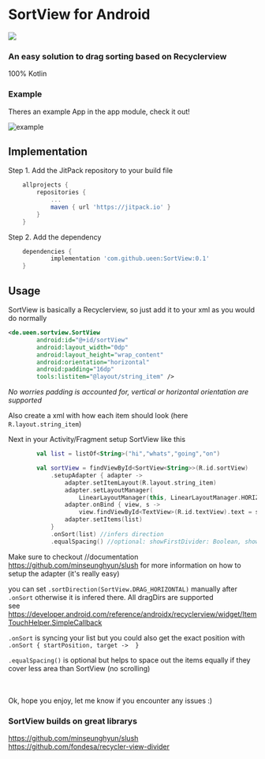 # SortView for Android
[![](https://jitpack.io/v/ueen/SortView.svg)](https://jitpack.io/#ueen/SortView)
### An easy solution to drag sorting based on Recyclerview
100% Kotlin

### Example
Theres an example App in the app module, check it out!

![example](https://user-images.githubusercontent.com/5067479/121024028-1ec93980-c7a4-11eb-96e9-e08b3711c46c.gif)

## Implementation

Step 1. Add the JitPack repository to your build file 
```groovy
	allprojects {
		repositories {
			...
			maven { url 'https://jitpack.io' }
		}
	}
```

Step 2. Add the dependency
```groovy
	dependencies {
	        implementation 'com.github.ueen:SortView:0.1'
	}
```


## Usage

SortView is basically a Recyclerview, so just add it to your xml as you would do normally
```xml
<de.ueen.sortview.SortView
        android:id="@+id/sortView"
        android:layout_width="0dp"
        android:layout_height="wrap_content"
        android:orientation="horizontal"
        android:padding="16dp"
        tools:listitem="@layout/string_item" />
```
*No worries padding is accounted for, vertical or horizontal orientation are supported*

Also create a xml with how each item should look (here `R.layout.string_item`)

Next in your Activity/Fragment setup SortView like this
```kotlin
        val list = listOf<String>("hi","whats","going","on")

        val sortView = findViewById<SortView<String>>(R.id.sortView)
            .setupAdapter { adapter ->
                adapter.setItemLayout(R.layout.string_item)
                adapter.setLayoutManager(
                    LinearLayoutManager(this, LinearLayoutManager.HORIZONTAL, false))
                adapter.onBind { view, s ->
                    view.findViewById<TextView>(R.id.textView).text = s }
                adapter.setItems(list)
            }
            .onSort(list) //infers direction
            .equalSpacing() //optional: showFirstDivider: Boolean, showLastDivider: Boolean
```
Make sure to checkout //documentation https://github.com/minseunghyun/slush for more information on how to setup the adapter (it's really easy)

you can set `.sortDirection(SortView.DRAG_HORIZONTAL)` manually after `.onSort` otherwise it is infered there. All dragDirs are supported </br>
see https://developer.android.com/reference/androidx/recyclerview/widget/ItemTouchHelper.SimpleCallback

`.onSort` is syncing your list but you could also get the exact position with `.onSort { startPosition, target ->  }`

`.equalSpacing()` is optional but helps to space out the items equally if they cover less area than SortView (no scrolling)

</br></br>
Ok, hope you enjoy, let me know if you encounter any issues :)

### SortView builds on great librarys
https://github.com/minseunghyun/slush </br>
https://github.com/fondesa/recycler-view-divider

